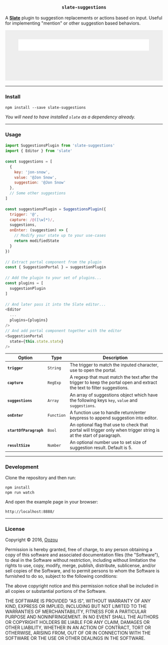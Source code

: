 
<h3 align="center"><code>slate-suggestions</code></h3>

A [**Slate**](https://github.com/ianstormtaylor/slate) plugin to suggestion replacements or actions based on input. Useful for implementing "mention" or other suggestion based behaviors.

![](./example/demo.gif)

---

### Install

```
npm install --save slate-suggestions
```

_You will need to have installed `slate` as a dependency already._

---

### Usage

```js
import SuggestionsPlugin from 'slate-suggestions'
import { Editor } from 'slate'

const suggestions = [
  {
    key: 'jon-snow',
    value: '@Jon Snow',
    suggestion: '@Jon Snow'
  },
  // Some other suggestions
]

const suggestionsPlugin = SuggestionsPlugin({
  trigger: '@',
  capture: /@([\w]*)/,
  suggestions,
  onEnter: (suggestion) => {
    // Modify your state up to your use-cases
    return modifiedState
  }
})

// Extract portal component from the plugin
const { SuggestionPortal } = suggestionPlugin

// Add the plugin to your set of plugins...
const plugins = [
  suggestionPlugin
]

// And later pass it into the Slate editor...
<Editor
  ...
  plugins={plugins}
/>
// And add portal component together with the editor
<SuggestionPortal
  state={this.state.state}
/>
```

Option | Type | Description
--- | --- | ---
**`trigger`** | `String` | The trigger to match the inputed character, use to open the portal.
**`capture`** | `RegExp` | A regexp that must match the text after the trigger to keep the portal open and extract the text to filter suggestions.
**`suggestions`** | `Array` | An array of suggestions object which have the following keys `key`, `value` and `suggestions`.
**`onEnter`** | `Function` | A function use to handle return/enter keypress to append suggestion into editor.
**`startOfParagraph`** | `Bool` | An optional flag that use to check that portal will trigger only when trigger string is at the start of paragraph.
**`resultSize`** | `Number` | An optional number use to set size of suggestion result. Default is 5.

---

### Development

Clone the repository and then run:

```
npm install
npm run watch
```

And open the example page in your browser:

```
http://localhost:8888/
```

---

### License

Copyright &copy; 2016, [Oozou](http://oozou.com)

Permission is hereby granted, free of charge, to any person obtaining a copy of this software and associated documentation files (the "Software"), to deal in the Software without restriction, including without limitation the rights to use, copy, modify, merge, publish, distribute, sublicense, and/or sell copies of the Software, and to permit persons to whom the Software is furnished to do so, subject to the following conditions:

The above copyright notice and this permission notice shall be included in all copies or substantial portions of the Software.

THE SOFTWARE IS PROVIDED "AS IS", WITHOUT WARRANTY OF ANY KIND, EXPRESS OR IMPLIED, INCLUDING BUT NOT LIMITED TO THE WARRANTIES OF MERCHANTABILITY, FITNESS FOR A PARTICULAR PURPOSE AND NONINFRINGEMENT. IN NO EVENT SHALL THE AUTHORS OR COPYRIGHT HOLDERS BE LIABLE FOR ANY CLAIM, DAMAGES OR OTHER LIABILITY, WHETHER IN AN ACTION OF CONTRACT, TORT OR OTHERWISE, ARISING FROM, OUT OF OR IN CONNECTION WITH THE SOFTWARE OR THE USE OR OTHER DEALINGS IN THE SOFTWARE.

